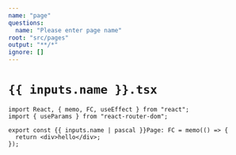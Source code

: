 ```yaml
---
name: "page"
questions:
  name: "Please enter page name"
root: "src/pages"
output: "**/*"
ignore: []
---
```


# `{{ inputs.name }}.tsx`

```tsx
import React, { memo, FC, useEffect } from "react";
import { useParams } from "react-router-dom";

export const {{ inputs.name | pascal }}Page: FC = memo(() => {
  return <div>hello</div>;
});
```
